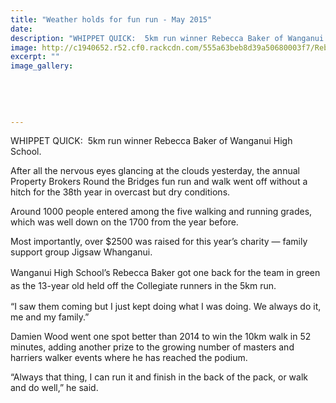 ```yaml
---
title: "Weather holds for fun run - May 2015"
date: 
description: "WHIPPET QUICK:  5km run winner Rebecca Baker of Wanganui High School, Wanganui Chronicle article on 18/5/15..."
image: http://c1940652.r52.cf0.rackcdn.com/555a63beb8d39a50680003f7/RebeccaBaker,fun-run-18.5.15.jpg
excerpt: ""
image_gallery:
    
    
    
    
    
---
```


<p>WHIPPET QUICK: &nbsp;5km run winner Rebecca Baker of Wanganui High School.</p>
<p>After all the nervous eyes glancing at the clouds yesterday, the annual Property Brokers Round the Bridges fun run and walk went off without a hitch for the 38th year in overcast but dry conditions.</p>
<p>Around 1000 people entered among the five walking and running grades, which was well down on the 1700 from the year before.</p>
<p>Most importantly, over $2500 was raised for this year&rsquo;s charity &mdash; family support group Jigsaw Whanganui.</p>
<p><span style="line-height: 1.5;">Wanganui High School&rsquo;s Rebecca Baker got one back for the team in green as the 13-year old held off the Collegiate runners in the 5km run.</span></p>
<p>&ldquo;I saw them coming but I just kept doing what I was doing. We always do it, me and my family.&rdquo;</p>
<p>Damien Wood went one spot better than 2014 to win the 10km walk in 52 minutes, adding another prize to the growing number of masters and harriers walker events where he has reached the podium.</p>
<p>&ldquo;Always that thing, I can run it and finish in the back of the pack, or walk and do well,&rdquo; he said.</p>

